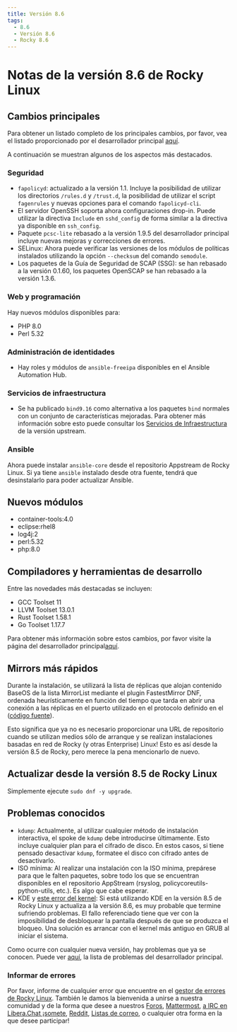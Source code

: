 ```yaml
---
title: Versión 8.6
tags:
  - 8.6
  - Versión 8.6
  - Rocky 8.6
---
```


# Notas de la versión 8.6 de Rocky Linux

## Cambios principales

Para obtener un listado completo de los principales cambios, por favor, vea el listado proporcionado por el desarrollador principal [aquí](https://access.redhat.com/documentation/en-us/red_hat_enterprise_linux/8/html/8.6_release_notes/overview#overview-major-changes).

A continuación se muestran algunos de los aspectos más destacados.

### Seguridad

 * `fapolicyd`: actualizado a la versión 1.1. Incluye la posibilidad de utilizar los directorios `/rules.d` y `/trust.d`, la posibilidad de utilizar el script `fagenrules` y nuevas opciones para el comando `fapolicyd-cli`.
 * El servidor OpenSSH soporta ahora configuraciones drop-in. Puede utilizar la directiva `Include` en `sshd_config` de forma similar a la directiva ya disponible en `ssh_config`.
 * Paquete `pcsc-lite` rebasado a la versión 1.9.5 del desarrollador principal incluye nuevas mejoras y correcciones de errores.
 * SELinux: Ahora puede verificar las versiones de los módulos de políticas instalados utilizando la opción `--checksum` del comando `semodule`.
 *  Los paquetes de la Guía de Seguridad de SCAP (SSG): se han rebasado a la versión 0.1.60, los paquetes OpenSCAP se han rebasado a la versión 1.3.6.

### Web y programación

Hay nuevos módulos disponibles para:

* PHP 8.0
* Perl 5.32

### Administración de identidades

* Hay roles y módulos de `ansible-freeipa` disponibles en el Ansible Automation Hub.

### Servicios de infraestructura

* Se ha publicado `bind9.16` como alternativa a los paquetes `bind` normales con un conjunto de características mejoradas. Para obtener más información sobre esto puede consultar los [Servicios de Infraestructura](https://access.redhat.com/documentation/en-us/red_hat_enterprise_linux/8/html-single/8.6_release_notes#enhancement_infrastructure-services) de la versión upstream.

### Ansible

Ahora puede instalar `ansible-core` desde el repositorio Appstream de Rocky Linux. Si ya tiene `ansible` instalado desde otra fuente, tendrá que desinstalarlo para poder actualizar Ansible.

## Nuevos módulos

* container-tools:4.0
* eclipse:rhel8
* log4j:2
* perl:5.32
* php:8.0

## Compiladores y herramientas de desarrollo

Entre las novedades más destacadas se incluyen:

* GCC Toolset 11
* LLVM Toolset 13.0.1
* Rust Toolset 1.58.1
* Go Toolset 1.17.7

Para obtener más información sobre estos cambios, por favor visite la página del desarrollador principal[aquí](https://access.redhat.com/documentation/en-us/red_hat_enterprise_linux/8/html/8.6_release_notes/new-features#enhancement_compilers-and-development-tools).

## Mirrors más rápidos

Durante la instalación, se utilizará la lista de réplicas que alojan contenido BaseOS de la lista MirrorList mediante el plugin FastestMirror DNF, ordenada heurísticamente en función del tiempo que tarda en abrir una conexión a las réplicas en el puerto utilizado en el protocolo definido en el ([código fuente](https://github.com/rpm-software-management/yum-utils/blob/master/plugins/fastestmirror/fastestmirror.py)).

Esto significa que ya no es necesario proporcionar una URL de repositorio cuando se utilizan medios sólo de arranque y se realizan instalaciones basadas en red de Rocky (y otras Enterprise) Linux! Esto es así desde la versión 8.5 de Rocky, pero merece la pena mencionarlo de nuevo.

## Actualizar desde la versión 8.5 de Rocky Linux

Simplemente ejecute `sudo dnf -y upgrade`.

## Problemas conocidos

* `kdump`: Actualmente, al utilizar cualquier método de instalación interactiva, el spoke de `kdump` debe introducirse últimamente. Esto incluye cualquier plan para el cifrado de disco. En estos casos, si tiene pensado desactivar `kdump`, formatee el disco con cifrado antes de desactivarlo.
* ISO mínima: Al realizar una instalación con la ISO mínima, prepárese para que le falten paquetes, sobre todo los que se encuentran disponibles en el repositorio AppStream (rsyslog, policycoreutils-python-utils, etc.). Es algo que cabe esperar.
* KDE y [este error del kernel](https://bugzilla.redhat.com/show_bug.cgi?id=2082719): Si está utilizando KDE en la versión 8.5 de Rocky Linux y actualiza a la versión 8.6, es muy probable que termine sufriendo problemas. El fallo referenciado tiene que ver con la imposibilidad de desbloquear la pantalla después de que se produzca el bloqueo. Una solución es arrancar con el kernel más antiguo en GRUB al iniciar el sistema.

Como ocurre con cualquier nueva versión, hay problemas que ya se conocen. Puede ver [aquí](https://access.redhat.com/documentation/en-us/red_hat_enterprise_linux/8/html/8.6_release_notes/known-issues), la lista de problemas del desarrollador principal.

### Informar de errores

Por favor, informe de cualquier error que encuentre en el [gestor de errores de Rocky Linux](https://bugs.rockylinux.org/). También le damos la bienvenida a unirse a nuestra comunidad y de la forma que desee a nuestros [Foros](https://forums.rockylinux.org), [Mattermost](https://chat.rockylinux.org), [a IRC en Libera.Chat ¡somete](irc://irc.liberachat/rockylinux), [Reddit](https://reddit.com/r/rockylinux), [Listas de correo](https://lists.resf.org), o cualquier otra forma en la que desee participar!
